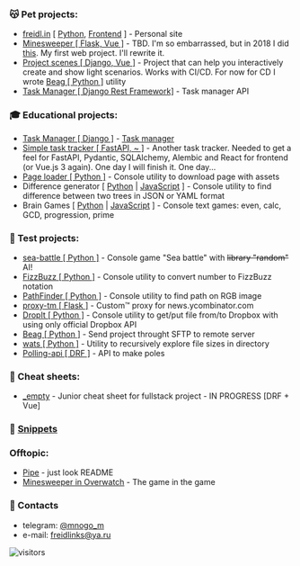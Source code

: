 ### 😽 Pet projects:
* [freidl.in](http://freidl.in) \[ [Python](https://github.com/mnogom/bash-backend/tree/main),  [Frontend](https://github.com/mnogom/bash-frontend) \] - Personal site
* [Minesweeper \[ Flask, Vue \]](https://mine.aloy.xyz) - TBD. I'm so embarrassed, but in 2018 I did [this](https://github.com/mnogom/minesweeper). My first web project. I'll rewrite it.
* [Project scenes \[ Django, Vue \]](https://scene.aloy.xyz/) - Project that can help you interactively create and show light scenarios. Works with CI/CD. For now for CD I wrote [Beag \[ Python \]](https://github.com/mnogom/beget-agent) utility
* [Task Manager \[ Django Rest Framework\]](https://github.com/mnogom/task_manager) - Task manager API

### 🎓 Educational projects:
* [Task Manager \[ Django \]](https://github.com/mnogom/python-project-lvl4) - [Task manager](https://hidden-bayou-30395.herokuapp.com/)
* [Simple task tracker \[ FastAPI, ~ \]](https://github.com/mnogom/simple-task-tracker) - Another task tracker. Needed to get a feel for FastAPI, Pydantic, SQLAlchemy, Alembic and React for frontend (or Vue.js 3 again). One day I will finish it. One day...
* [Page loader \[ Python \]](https://github.com/mnogom/python-project-lvl3) - Console utility to download page with assets
* Difference generator \[ [Python](https://github.com/mnogom/python-project-lvl2) | [JavaScript](https://github.com/mnogom/frontend-project-lvl2) \] - Console utility to find difference between two trees in JSON or YAML format
* Brain Games \[ [Python](https://github.com/mnogom/python-project-lvl1) | [JavaScript](https://github.com/mnogom/frontend-project-lvl1) \] - Console text games: even, calc, GCD, progression, prime

### 🧷 Test projects:
* [sea-battle \[ Python \]](https://github.com/mnogom/sea-battle) - Console game "Sea battle" with ~~library "random"~~ AI!
* [FizzBuzz \[ Python \]](https://github.com/mnogom/FizzBuzz) - Console utility to convert number to FizzBuzz notation
* [PathFinder \[ Python \]](https://github.com/mnogom/pathfinder) - Console utility to find path on RGB image
* [proxy-tm \[ Flask \]](https://github.com/mnogom/proxy-tm) - Custom™ proxy for news.ycombinator.com
* [DropIt \[ Python \]](https://github.com/mnogom/dropit) - Console utility to get/put file from/to Dropbox with using only official Dropbox API
* [Beag \[ Python \]](https://github.com/mnogom/beget-agent) - Send project throught SFTP to remote server
* [wats \[ Python \]](https://github.com/mnogom/what-about-the-size) - Utility to recursively explore file sizes in directory
* [Polling-api \[ DRF \]](https://github.com/mnogom/polling-api) - API to make poles



### 📓 Cheat sheets:
* [_empty](https://github.com/mnogom/_empty) - Junior cheat sheet for fullstack project - IN PROGRESS [DRF + Vue]

### 📄 [Snippets](https://gist.github.com/mnogom)
<!-- * [Middleware \[ Django \]](https://github.com/mnogom/_empty/blob/283002ac15a0d5c324f04a2b3a5d72171425b093/backend/backend/backend/middleware/trace_middleware.py)  to apply to request/response unique id and trace through selected apps - refactoring required -->

### Offtopic:
* [Pipe](https://github.com/mnogom/pipe) - just look README
* [Minesweeper in Overwatch](https://github.com/mnogom/overwatch-minesweeper) - The game in the game

### 📇 Contacts
* telegram: [@mnogo_m](https://t.me/mnogo_m)
* e-mail: freidlinks@ya.ru

![visitors](https://visitor-badge.laobi.icu/badge?page_id=mnogom.mnogom)
